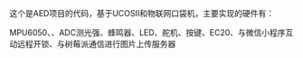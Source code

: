 这个是AED项目的代码，基于UCOSII和物联网口袋机，主要实现的硬件有：

MPU6050、、ADC测光强、蜂鸣器、LED、舵机、按键、EC20、与微信小程序互动远程开锁、与树莓派通信进行图片上传服务器